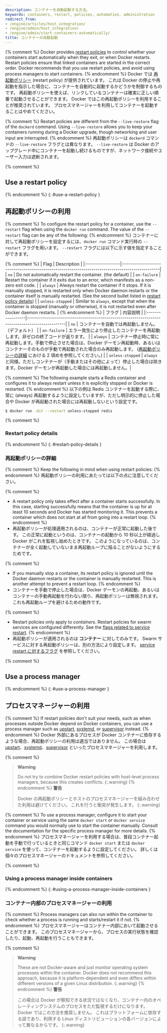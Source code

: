```yaml
---
description: コンテナーを自動起動する方法。
keywords: containers, restart, policies, automation, administration
redirect_from:
- /engine/articles/host_integration/
- /engine/admin/host_integration/
- /engine/admin/start-containers-automatically/
title: コンテナーの自動起動
---
```


{% comment %}
Docker provides [restart policies](/engine/reference/run.md#restart-policies---restart)
to control whether your containers start automatically when they exit, or when
Docker restarts. Restart policies ensure that linked containers are started in
the correct order. Docker recommends that you use restart policies, and avoid
using process managers to start containers.
{% endcomment %}
Docker では [再起動ポリシー](/engine/reference/run.md#restart-policies---restart) (restart policy) が提供されています。
これは Docker の停止や再起動を指示した場合に、コンテナーを自動的に起動するかどうかを制御するものです。
再起動ポリシーを使えば、リンクしているコンテナーは確実に正しい順番で起動させることができます。
Docker ではこの再起動ポリシーを利用することが推奨されています。
プロセスマネージャーを利用してコンテナーを起動することはやめてください。

{% comment %}
Restart policies are different from the `--live-restore` flag of the `dockerd`
command. Using `--live-restore` allows you to keep your containers running
during a Docker upgrade, though networking and user input are interrupted.
{% endcomment %}
再起動ポリシーは `dockerd` コマンドの `--live-restore` フラグとは異なります。
`--live-restore` は Docker のアップグレード中にコンテナーを起動し続けるものですが、ネットワーク接続やユーザー入力は遮断されます。

{% comment %}
## Use a restart policy
{% endcomment %}
{: #use-a-restart-policy }
## 再起動ポリシーの利用

{% comment %}
To configure the restart policy for a container, use the `--restart` flag
when using the `docker run` command. The value of the `--restart` flag can be
any of the following:
{% endcomment %}
コンテナーに対して再起動ポリシーを設定するには、`docker run` コマンド実行時の `--restart` フラグを用います。
`--restart` フラグには以下に示す値を指定することができます。

{% comment %}
| Flag             | Description                                                                                     |
|:-----------------|:------------------------------------------------------------------------------------------------|
| `no`             | Do not automatically restart the container. (the default)                                       |
| `on-failure`     | Restart the container if it exits due to an error, which manifests as a non-zero exit code.     |
| `always`         | Always restart the container if it stops. If it is manually stopped, it is restarted only when Docker daemon restarts or the container itself is manually restarted. (See the second bullet listed in [restart policy details](#restart-policy-details)) |
| `unless-stopped` | Similar to `always`, except that when the container is stopped (manually or otherwise), it is not restarted even after Docker daemon restarts. |
{% endcomment %}
| フラグ           | 内容説明                                                                                        |
|:-----------------|:------------------------------------------------------------------------------------------------|
| `no`             | コンテナーを自動では再起動しません。（デフォルト）                                              |
| `on-failure`     | エラー発生により停止したコンテナーを再起動します。非ゼロの終了コードが返ります。                |
| `always`         | コンテナー停止時に常に再起動します。手動で停止させた場合は、Docker デーモン再起動時、あるいはコンテナーそのものが手動で再起動された場合のみ再起動します。 ([再起動ポリシーの詳細](#restart-policy-details) における 2 項めを参照してください。) |
| `unless-stopped` | `always` と同様。ただしコンテナーが（手動またはその他によって）停止した場合は除きます。Docker デーモンが再起動した場合には再起動しません。|

{% comment %}
The following example starts a Redis container and configures it to always
restart unless it is explicitly stopped or Docker is restarted.
{% endcomment %}
以下の例は Redis コンテナーを起動する際に、常に (always) 再起動するように設定していますが、ただし明示的に停止した場合や Docker が再起動された場合には再起動しないという設定です。

```bash
$ docker run -dit --restart unless-stopped redis
```

{% comment %}
### Restart policy details
{% endcomment %}
{: #restart-policy-details }
### 再起動ポリシーの詳細

{% comment %}
Keep the following in mind when using restart policies:
{% endcomment %}
再起動ポリシーの利用にあたっては以下の点に注意してください。

{% comment %}
- A restart policy only takes effect after a container starts successfully. In
  this case, starting successfully means that the container is up for at least
  10 seconds and Docker has started monitoring it. This prevents a container
  which does not start at all from going into a restart loop.
{% endcomment %}
- 再起動ポリシーが処理適用されるのは、コンテナーが正常に起動した後です。
  この正常に起動というのは、コンテナーの起動から 10 秒以上が経過し Docker がこれを監視し始めたときです。
  このようになっているのは、コンテナーが全く起動していないまま再起動ループに陥ることがないようにするためです。

{% comment %}
- If you manually stop a container, its restart policy is ignored until the
  Docker daemon restarts or the container is manually restarted. This is another
  attempt to prevent a restart loop.
{% endcomment %}
- コンテナーを手動で停止した場合は、Docker デーモンの再起動、あるいはコンテナーの手動再起動を行わない限り、再起動ポリシーは無視されます。
  これも再起動ループを避けるための動作です。

{% comment %}
- Restart policies only apply to _containers_. Restart policies for swarm
  services are configured differently. See the
  [flags related to service restart](/engine/reference/commandline/service_create/).
{% endcomment %}
- 再起動ポリシーが適用されるのは **コンテナー** に対してのみです。
  Swarm サービスに対する再起動ポリシーは、別の方法により設定します。
  [service restart に対するフラグ](/engine/reference/commandline/service_create/) を参照してください。


{% comment %}
## Use a process manager
{% endcomment %}
{: #use-a-process-manager }
## プロセスマネージャーの利用

{% comment %}
If restart policies don't suit your needs, such as when processes outside
Docker depend on Docker containers, you can use a process manager such as
[upstart](http://upstart.ubuntu.com/),
[systemd](http://freedesktop.org/wiki/Software/systemd/), or
[supervisor](http://supervisord.org/) instead.
{% endcomment %}
Docker 外部にあるプロセスが Docker コンテナーに依存するような場合、再起動ポリシーの利用は適当ではありません。
この場合は [upstart](http://upstart.ubuntu.com/)、[systemd](http://freedesktop.org/wiki/Software/systemd/)、[supervisor](http://supervisord.org/) といったプロセスマネージャーを利用します。

{% comment %}
> **Warning**
>
> Do not try to combine Docker restart policies with host-level process managers,
> because this creates conflicts.
{:.warning}
{% endcomment %}
> **警告**
>
> Docker の再起動ポリシーとホストのプロセスマネージャーを組み合わせた利用は避けてください。
> これを行うと衝突が発生します。
{:.warning}

{% comment %}
To use a process manager, configure it to start your container or service using
the same `docker start` or `docker service` command you would normally use to
start the container manually. Consult the documentation for the specific
process manager for more details.
{% endcomment %}
プロセスマネージャーを利用する場合は、普段コンテナー起動を手動で行っているときと同じコマンド
`docker start` または `docker service` を使って、コンテナーを起動するように設定してください。
詳しくは個々のプロセスマネージャーのドキュメントを参照してください。

{% comment %}
### Using a process manager inside containers
{% endcomment %}
{: #using-a-process-manager-inside-containers }
### コンテナー内部のプロセスマネージャーの利用

{% comment %}
Process managers can also run within the container to check whether a process is
running and starts/restart it if not.
{% endcomment %}
プロセスマネージャーはコンテナー内部において起動させることができます。
このプロセスマネージャーから、プロセスの実行状態を確認したり、起動、再起動を行うこともできます。

{% comment %}
> **Warning**
>
> These are not Docker-aware and just monitor operating system processes within
> the container. Docker does not recommend this approach, because it is
> platform-dependent and even differs within different versions of a given Linux
> distribution.
{:.warning}
{% endcomment %}
> **警告**
>
> この場合は Docker が察知できる状況ではなくなり、コンテナー内のオペレーティングシステムのプロセスをただ監視するだけになります。
> Docker ではこの方法を推奨しません。
> これはプラットフォームに依存する話であり、利用する Linux ディストリビューションの各バージョンによって異なるからです。
{:.warning}
